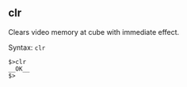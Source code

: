 ## clr

Clears video memory at cube with immediate effect.

Syntax: `clr`

```
$>clr
__OK__
$>
```



